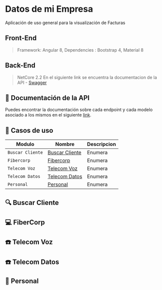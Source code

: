 # Datos de mi Empresa

Aplicación de uso general para la visualización de Facturas

## Front-End
> Framework: Angular 8,
> Dependencies : Bootstrap 4, Material 8

## Back-End
> NetCore 2.2
En el siguiente link se encuentra la documentacion de la API - [Swagger](https://desktopdesa.fibercorp.com.ar/v2/swagger/index.html) 

## :blue_book: Documentación de la API

Puedes encontrar la documentación sobre cada endpoint y cada modelo asociado a los mismos en el siguiente [link](https://gestiondesa.fibercorp.com.ar/v2/swagger).

## :orange_book: Casos de uso 

|              Modulo               |                                     Nombre                                      |                          Descripcion                           |
| --- | --- | --- |
| `Buscar Cliente` | [Buscar Cliente](#buscar-cliente) | Enumera |
| `Fibercorp` | [Fibercorp](#fibercorp) | Enumera |
| `Telecom Voz` | [Telecom Voz](#telecom-voz) | Enumera |
| `Telecom Datos` | [Telecom Datos](#telecom-datos) | Enumera |
| `Personal` | [Personal](#personal) | Enumera |

## :mag: Buscar Cliente

## :computer: FiberCorp

## :phone: Telecom Voz

## :phone: Telecom Datos

## :iphone: Personal



